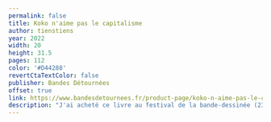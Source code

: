 ```yaml
---
permalink: false
title: Koko n'aime pas le capitalisme
author: tienstiens
year: 2022
width: 20
height: 31.5
pages: 112
color: '#D44288'
revertCtaTextColor: false
publisher: Bandes Détournées
offset: true
link: https://www.bandesdetournees.fr/product-page/koko-n-aime-pas-le-capitalisme
description: "J'ai acheté ce livre au festival de la bande-dessinée (23€, qui sont les vrais capitalistes ?). Il m'a tout de suite convaincu avec ses belles images de Bernard Arnault, Alain Finkielkraut et de singes anti-capitalistes (car oui, quand même, c'est le sujet du livre après tout). L'auteur s'appelle tienstiens. Il est sur Instagram, contrairement à moi, mais il paraît qu'il poste des choses rigolotes."
---
```

